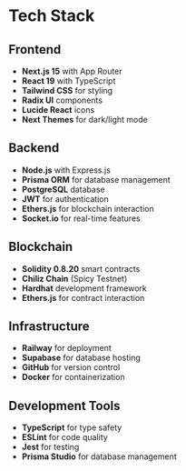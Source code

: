 # Tech Stack

## Frontend
- **Next.js 15** with App Router
- **React 19** with TypeScript
- **Tailwind CSS** for styling
- **Radix UI** components
- **Lucide React** icons
- **Next Themes** for dark/light mode

## Backend
- **Node.js** with Express.js
- **Prisma ORM** for database management
- **PostgreSQL** database
- **JWT** for authentication
- **Ethers.js** for blockchain interaction
- **Socket.io** for real-time features

## Blockchain
- **Solidity 0.8.20** smart contracts
- **Chiliz Chain** (Spicy Testnet)
- **Hardhat** development framework
- **Ethers.js** for contract interaction

## Infrastructure
- **Railway** for deployment
- **Supabase** for database hosting
- **GitHub** for version control
- **Docker** for containerization

## Development Tools
- **TypeScript** for type safety
- **ESLint** for code quality
- **Jest** for testing
- **Prisma Studio** for database management 